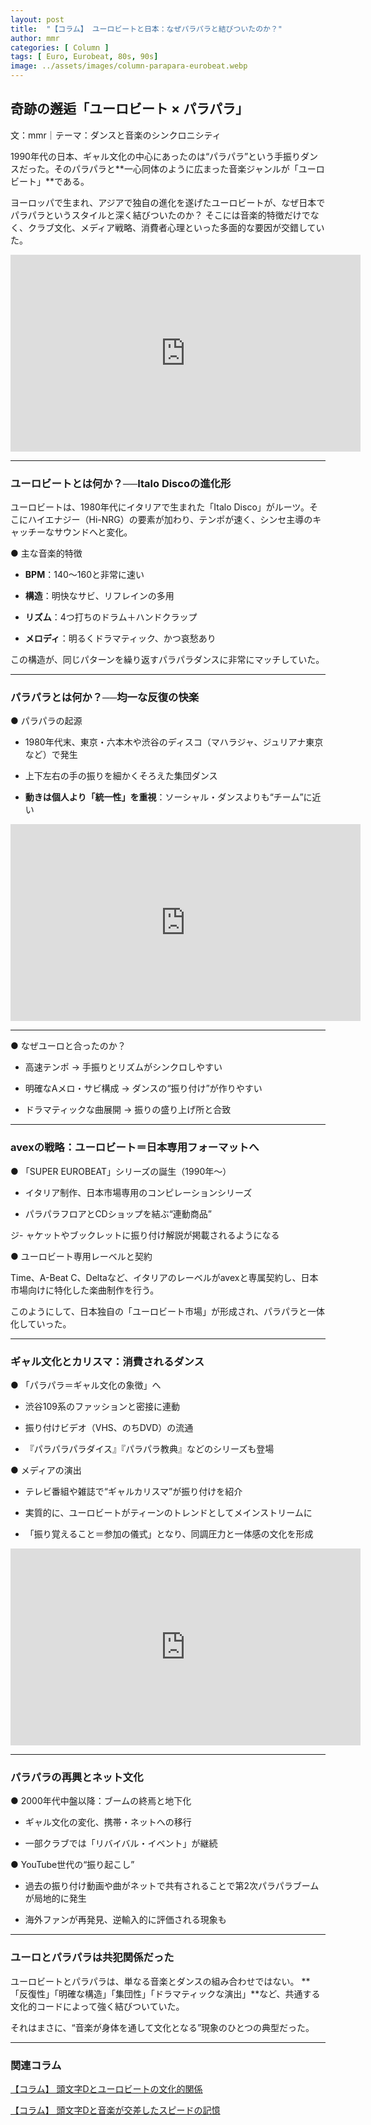```yaml
---
layout: post
title:  "【コラム】 ユーロビートと日本：なぜパラパラと結びついたのか？"
author: mmr
categories: [ Column ]
tags: [ Euro, Eurobeat, 80s, 90s]
image: ../assets/images/column-parapara-eurobeat.webp
---
```


## 奇跡の邂逅「ユーロビート × パラパラ」

文：mmr｜テーマ：ダンスと音楽のシンクロニシティ

1990年代の日本、ギャル文化の中心にあったのは“パラパラ”という手振りダンスだった。そのパラパラと**一心同体のように広まった音楽ジャンルが「ユーロビート」**である。

ヨーロッパで生まれ、アジアで独自の進化を遂げたユーロビートが、なぜ日本でパラパラというスタイルと深く結びついたのか？
そこには音楽的特徴だけでなく、クラブ文化、メディア戦略、消費者心理といった多面的な要因が交錯していた。

<iframe width="560" height="315" src="https://www.youtube.com/embed/hoBatSC_2_A?si=enLmCPbL33iUcRs3" title="YouTube video player" frameborder="0" allow="accelerometer; autoplay; clipboard-write; encrypted-media; gyroscope; picture-in-picture; web-share" referrerpolicy="strict-origin-when-cross-origin" allowfullscreen></iframe>

<hr>

### ユーロビートとは何か？──Italo Discoの進化形
ユーロビートは、1980年代にイタリアで生まれた「Italo Disco」がルーツ。そこにハイエナジー（Hi-NRG）の要素が加わり、テンポが速く、シンセ主導のキャッチーなサウンドへと変化。

● 主な音楽的特徴

- **BPM**：140〜160と非常に速い

- **構造**：明快なサビ、リフレインの多用

- **リズム**：4つ打ちのドラム＋ハンドクラップ

- **メロディ**：明るくドラマティック、かつ哀愁あり

この構造が、同じパターンを繰り返すパラパラダンスに非常にマッチしていた。


<hr>

### パラパラとは何か？──均一な反復の快楽
● パラパラの起源

- 1980年代末、東京・六本木や渋谷のディスコ（マハラジャ、ジュリアナ東京など）で発生

- 上下左右の手の振りを細かくそろえた集団ダンス

- **動きは個人より「統一性」を重視**：ソーシャル・ダンスよりも“チーム”に近い

<iframe width="560" height="315" src="https://www.youtube.com/embed/37UMdWc5F20?si=AzRTZJA5M-OJE7PP" title="YouTube video player" frameborder="0" allow="accelerometer; autoplay; clipboard-write; encrypted-media; gyroscope; picture-in-picture; web-share" referrerpolicy="strict-origin-when-cross-origin" allowfullscreen></iframe>

---

● なぜユーロと合ったのか？

- 高速テンポ → 手振りとリズムがシンクロしやすい

- 明確なAメロ・サビ構成 → ダンスの“振り付け”が作りやすい

- ドラマティックな曲展開 → 振りの盛り上げ所と合致


<hr>

### avexの戦略：ユーロビート＝日本専用フォーマットへ

● 「SUPER EUROBEAT」シリーズの誕生（1990年〜）

- イタリア制作、日本市場専用のコンピレーションシリーズ

- パラパラフロアとCDショップを結ぶ“連動商品”

ジ- ャケットやブックレットに振り付け解説が掲載されるようになる

● ユーロビート専用レーベルと契約

Time、A-Beat C、Deltaなど、イタリアのレーベルがavexと専属契約し、日本市場向けに特化した楽曲制作を行う。

このようにして、日本独自の「ユーロビート市場」が形成され、パラパラと一体化していった。


<hr>

### ギャル文化とカリスマ：消費されるダンス
● 「パラパラ＝ギャル文化の象徴」へ

- 渋谷109系のファッションと密接に連動

- 振り付けビデオ（VHS、のちDVD）の流通

- 『パラパラパラダイス』『パラパラ教典』などのシリーズも登場

● メディアの演出

- テレビ番組や雑誌で“ギャルカリスマ”が振り付けを紹介

- 実質的に、ユーロビートがティーンのトレンドとしてメインストリームに

- 「振り覚えること＝参加の儀式」となり、同調圧力と一体感の文化を形成

<iframe width="560" height="315" src="https://www.youtube.com/embed/ca5fJzd68Go?si=e2RfDLjvwwv52KGZ" title="YouTube video player" frameborder="0" allow="accelerometer; autoplay; clipboard-write; encrypted-media; gyroscope; picture-in-picture; web-share" referrerpolicy="strict-origin-when-cross-origin" allowfullscreen></iframe>

<hr>

###  パラパラの再興とネット文化
● 2000年代中盤以降：ブームの終焉と地下化

- ギャル文化の変化、携帯・ネットへの移行

- 一部クラブでは「リバイバル・イベント」が継続

● YouTube世代の“振り起こし”

- 過去の振り付け動画や曲がネットで共有されることで第2次パラパラブームが局地的に発生

- 海外ファンが再発見、逆輸入的に評価される現象も


<hr>

### ユーロとパラパラは共犯関係だった
ユーロビートとパラパラは、単なる音楽とダンスの組み合わせではない。
**「反復性」「明確な構造」「集団性」「ドラマティックな演出」**など、共通する文化的コードによって強く結びついていた。

それはまさに、“音楽が身体を通して文化となる”現象のひとつの典型だった。

---

### 関連コラム

 [【コラム】 頭文字Dとユーロビートの文化的関係](https://monumental-movement.jp/Column-InitialD-Eurobeat)

[【コラム】 頭文字Dと音楽が交差したスピードの記憶](https://monumental-movement.jp/Column-InitialD-Eurobeat2)